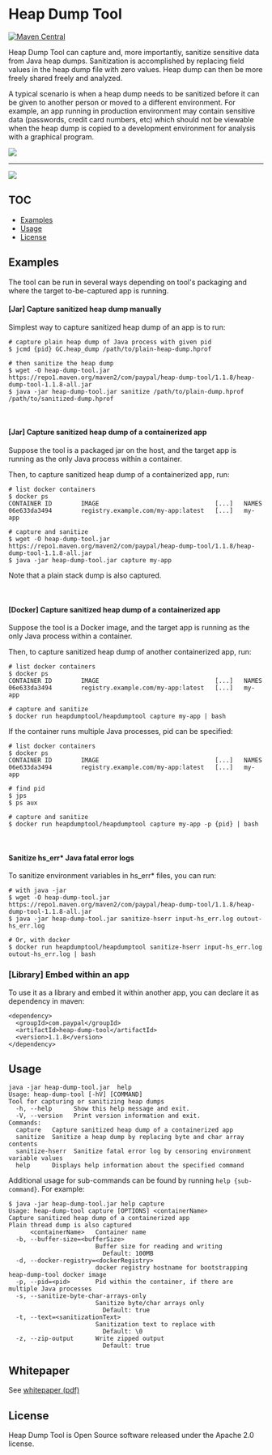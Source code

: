 # Heap Dump Tool

[![Maven Central](https://maven-badges.herokuapp.com/maven-central/com.paypal/heap-dump-tool/badge.svg)](https://maven-badges.herokuapp.com/maven-central/com.paypal/heap-dump-tool)

Heap Dump Tool can capture and, more importantly, sanitize sensitive data from Java heap dumps. Sanitization is accomplished
by replacing field values in the heap dump file with zero values. Heap dump can then be more freely shared freely and analyzed.

A typical scenario is when a heap dump needs to be sanitized before it can be given to another person or moved to a different
environment. For example, an app running in production environment may contain sensitive data (passwords, credit card
numbers, etc) which should not be viewable when the heap dump is copied to a development environment for analysis with a
graphical program.

<img src="https://github.com/paypal/heap-dump-tool/raw/statics/heap-dump-file.png"/>

---

<img src="https://github.com/paypal/heap-dump-tool/raw/statics/sanitized-heap-dump-file.png"/>

## TOC
  * [Examples](#examples)
  * [Usage](#usage)
  * [License](#license)
	
## Examples

The tool can be run in several ways depending on tool's packaging and where the target to-be-captured app is running.

#### [Jar] Capture sanitized heap dump manually

Simplest way to capture sanitized heap dump of an app is to run:

```
# capture plain heap dump of Java process with given pid
$ jcmd {pid} GC.heap_dump /path/to/plain-heap-dump.hprof

# then sanitize the heap dump
$ wget -O heap-dump-tool.jar https://repo1.maven.org/maven2/com/paypal/heap-dump-tool/1.1.8/heap-dump-tool-1.1.8-all.jar
$ java -jar heap-dump-tool.jar sanitize /path/to/plain-dump.hprof /path/to/sanitized-dump.hprof
```

<br/>

#### [Jar] Capture sanitized heap dump of a containerized app

Suppose the tool is a packaged jar on the host, and the target app is running as the only Java process within a container.

Then, to capture sanitized heap dump of a containerized app, run:

```
# list docker containers
$ docker ps
CONTAINER ID        IMAGE                                [...]   NAMES
06e633da3494        registry.example.com/my-app:latest   [...]   my-app

# capture and sanitize
$ wget -O heap-dump-tool.jar https://repo1.maven.org/maven2/com/paypal/heap-dump-tool/1.1.8/heap-dump-tool-1.1.8-all.jar
$ java -jar heap-dump-tool.jar capture my-app
```

Note that a plain stack dump is also captured.

<br/>

#### [Docker] Capture sanitized heap dump of a containerized app

Suppose the tool is a Docker image, and the target app is running as the only Java process within a container.

Then, to capture sanitized heap dump of another containerized app, run:

```
# list docker containers
$ docker ps
CONTAINER ID        IMAGE                                [...]   NAMES
06e633da3494        registry.example.com/my-app:latest   [...]   my-app

# capture and sanitize
$ docker run heapdumptool/heapdumptool capture my-app | bash
```

If the container runs multiple Java processes, pid can be specified:
```
# list docker containers
$ docker ps
CONTAINER ID        IMAGE                                [...]   NAMES
06e633da3494        registry.example.com/my-app:latest   [...]   my-app

# find pid
$ jps
$ ps aux

# capture and sanitize
$ docker run heapdumptool/heapdumptool capture my-app -p {pid} | bash
```

<br/>

#### Sanitize hs_err* Java fatal error logs

To sanitize environment variables in hs_err* files, you can run:

```
# with java -jar
$ wget -O heap-dump-tool.jar https://repo1.maven.org/maven2/com/paypal/heap-dump-tool/1.1.8/heap-dump-tool-1.1.8-all.jar
$ java -jar heap-dump-tool.jar sanitize-hserr input-hs_err.log outout-hs_err.log

# Or, with docker
$ docker run heapdumptool/heapdumptool sanitize-hserr input-hs_err.log outout-hs_err.log | bash
```

### [Library] Embed within an app

To use it as a library and embed it within another app, you can declare it as dependency in maven:

```
<dependency>
  <groupId>com.paypal</groupId>
  <artifactId>heap-dump-tool</artifactId>
  <version>1.1.8</version>
</dependency>
```

<a name="usage"></a>

## Usage

```
java -jar heap-dump-tool.jar  help
Usage: heap-dump-tool [-hV] [COMMAND]
Tool for capturing or sanitizing heap dumps
  -h, --help      Show this help message and exit.
  -V, --version   Print version information and exit.
Commands:
  capture   Capture sanitized heap dump of a containerized app
  sanitize  Sanitize a heap dump by replacing byte and char array contents
  sanitize-hserr  Sanitize fatal error log by censoring environment variable values
  help      Displays help information about the specified command
```

Additional usage for sub-commands can be found by running `help {sub-command}`. For example:

```
$ java -jar heap-dump-tool.jar help capture
Usage: heap-dump-tool capture [OPTIONS] <containerName>
Capture sanitized heap dump of a containerized app
Plain thread dump is also captured
      <containerName>   Container name
  -b, --buffer-size=<bufferSize>
                        Buffer size for reading and writing
                          Default: 100MB
  -d, --docker-registry=<dockerRegistry>
                        docker registry hostname for bootstrapping heap-dump-tool docker image
  -p, --pid=<pid>       Pid within the container, if there are multiple Java processes
  -s, --sanitize-byte-char-arrays-only
                        Sanitize byte/char arrays only
                          Default: true
  -t, --text=<sanitizationText>
                        Sanitization text to replace with
                          Default: \0
  -z, --zip-output      Write zipped output
                          Default: true
```

<a name="license"></a>

## Whitepaper

See [whitepaper (pdf)](https://github.com/paypal/heap-dump-tool/blob/statics/whitepaper.pdf)

## License

Heap Dump Tool is Open Source software released under the Apache 2.0 license.

